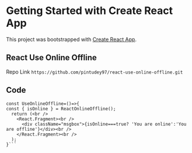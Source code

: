 # Getting Started with Create React App

This project was bootstrapped with [Create React App](https://github.com/facebook/create-react-app).

## React Use Online Offline

Repo Link `https://github.com/pintudey97/react-use-online-offline.git`

## Code
  ```import { ReactOnlineOffline } from './ReactOnlineOffline';
  const UseOnlineOffline=()=>{
  const { isOnline } = ReactOnlineOffline();
    return (<br />
      <React.Fragment><br />
        <div className="msgbox">{isOnline===true? 'You are online':'You are offline'}</div><br />
      </React.Fragment><br />
    );
  }```
